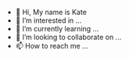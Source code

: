 - 👋 Hi, My name is Kate
- 👀 I’m interested in ...
- 🌱 I’m currently learning ...
- 💞️ I’m looking to collaborate on ...
- 📫 How to reach me ...

<!---
kate006naja/kate006naja is a ✨ special ✨ repository because its `README.md` (this file) appears on your GitHub profile.
You can click the Preview link to take a look at your changes.
--->
